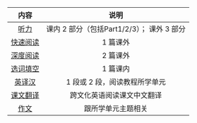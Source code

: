 | 内容 | 说明 |
| :---: | :---: |
| [听力](https://github.com/ooyq/docs/blob/main/exam/English/reading/listening.md) | 课内 2 部分（包括Part1/2/3）； 课外 3 部分  |
| [快速阅读](https://github.com/ooyq/docs/blob/main/exam/English/reading/quick.md) | 1 篇课外  |
| [深度阅读](https://github.com/ooyq/docs/blob/main/exam/English/reading/deep.md) | 2 篇课外  |
| [选词填空](https://github.com/ooyq/docs/blob/main/exam/English/reading/blank.md) | 1 篇课内  |
| [英译汉](https://github.com/ooyq/docs/blob/main/exam/English/reading/translation.md) | 1 段或 2 段，阅读教程所学单元   |
| [课文翻译](https://github.com/ooyq/docs/blob/main/exam/English/reading/translation.docx) | 跨文化英语阅读课文中文翻译 |
| [作文](https://github.com/ooyq/docs/blob/main/exam/English/reading/essay.md) | 跟所学单元主题相关 |

